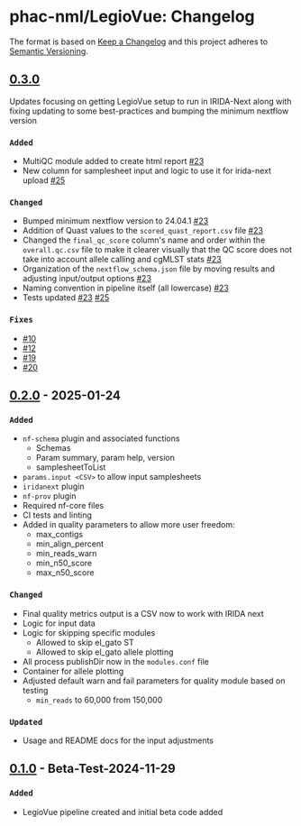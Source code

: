 # phac-nml/LegioVue: Changelog

The format is based on [Keep a Changelog](https://keepachangelog.com/en/1.0.0/)
and this project adheres to [Semantic Versioning](https://semver.org/spec/v2.0.0.html).

## [0.3.0]

Updates focusing on getting LegioVue setup to run in IRIDA-Next along with fixing updating to some best-practices and bumping the minimum nextflow version

### `Added`

- MultiQC module added to create html report [#23](https://github.com/phac-nml/legiovue/pull/23)
- New column for samplesheet input and logic to use it for irida-next upload [#25](https://github.com/phac-nml/legiovue/pull/25)

### `Changed`

- Bumped minimum nextflow version to 24.04.1 [#23](https://github.com/phac-nml/legiovue/pull/23)
- Addition of Quast values to the `scored_quast_report.csv` file [#23](https://github.com/phac-nml/legiovue/pull/23)
- Changed the `final_qc_score` column's name and order within the `overall.qc.csv` file to make it clearer visually that the QC score does not take into account allele calling and cgMLST stats [#23](https://github.com/phac-nml/legiovue/pull/23)
- Organization of the `nextflow_schema.json` file by moving results and adjusting input/output options [#23](https://github.com/phac-nml/legiovue/pull/23)
- Naming convention in pipeline itself (all lowercase) [#23](https://github.com/phac-nml/legiovue/pull/23)
- Tests updated [#23](https://github.com/phac-nml/legiovue/pull/23) [#25](https://github.com/phac-nml/legiovue/pull/25)

### `Fixes`

- [#10](https://github.com/phac-nml/legiovue/issues/10)
- [#12](https://github.com/phac-nml/legiovue/issues/12)
- [#19](https://github.com/phac-nml/legiovue/issues/19)
- [#20](https://github.com/phac-nml/legiovue/issues/20)

## [0.2.0] - 2025-01-24

### `Added`

- `nf-schema` plugin and associated functions
  - Schemas
  - Param summary, param help, version
  - samplesheetToList
- `params.input <CSV>` to allow input samplesheets
- `iridanext` plugin
- `nf-prov` plugin
- Required nf-core files
- CI tests and linting
- Added in quality parameters to allow more user freedom:
  - max_contigs
  - min_align_percent
  - min_reads_warn
  - min_n50_score
  - max_n50_score

### `Changed`

- Final quality metrics output is a CSV now to work with IRIDA next
- Logic for input data
- Logic for skipping specific modules
  - Allowed to skip el_gato ST
  - Allowed to skip el_gato allele plotting
- All process publishDir now in the `modules.conf` file
- Container for allele plotting
- Adjusted default warn and fail parameters for quality module based on testing
  - `min_reads` to 60,000 from 150,000

### `Updated`

- Usage and README docs for the input adjustments

## [0.1.0] - Beta-Test-2024-11-29

### `Added`

- LegioVue pipeline created and initial beta code added

[0.3.0]: https://github.com/phac-nml/legiovue/releases/tag/0.3.0
[0.2.0]: https://github.com/phac-nml/legiovue/releases/tag/0.2.0
[0.1.0]: https://github.com/phac-nml/legiovue/releases/tag/0.1.0
